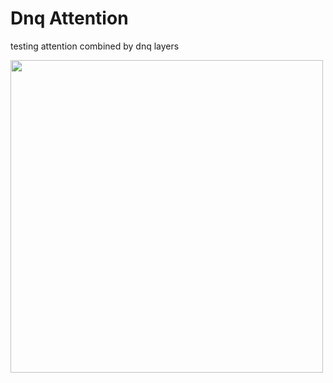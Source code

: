 # Dnq Attention

testing attention combined by dnq layers

<img src="https://jgon.net/static/images/dnq-attention-screenshot.png" height="500px">

